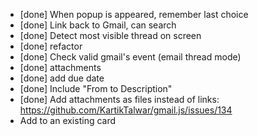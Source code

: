 - [done] When popup is appeared, remember last choice
- [done] Link back to Gmail, can search
- [done] Detect most visible thread on screen
- [done] refactor
- [done] Check valid gmail's event (email thread mode)
- [done] attachments
- [done] add due date
- [done] Include "From <email> to Description"
- [done] Add attachments as files instead of links: https://github.com/KartikTalwar/gmail.js/issues/134
- Add to an existing card